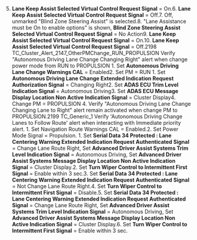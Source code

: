 5. **Lane Keep Assist Selected Virtual Control Request Signal** = On.6. **Lane Keep Assist Selected Virtual Control Request Signal** = Off.7. Off, unmarked "Blind Zone Steering Assist" is selected.8. "Lane Assistance must be On to enable options" is shown, **Blind Zone Steering Assist Selected Virtual Control Request Signal** = No Action9. **Lane Keep Assist Selected Virtual Control Request Signal** = On.10. **Lane Keep Assist Selected Virtual Control Request Signal** = Off.2198 TC_Cluster_Alert_2147_OtherPMChange_RUN_PROPULSION Verify "Autonomous Driving Lane Change Changing Right" alert when change power mode from RUN to PROPULSION 1. Set **Autonomous Driving Lane Change Warnings CAL** = Enabled2. Set PM = RUN 1. Set **Autonomous Driving Lane Change Extended Indication Request Authorization Signal** = Changing Right2. Set **ADAS ECU Trim Level Indication Signal** = Autonomous Driving3. Set **ADAS ECU Message Display Location Non Active Indication Signal** = Cluster Display4. Change PM = PROPULSION 4. Verify "Autonomous Driving Lane Change Changing Lane to Right" alert remain activated when change PM to PROPULSION.2199 TC_Generic_1 Verify 'Autonomous Driving Change Lanes to Follow Route' alert when interacting with Immediate priority alert. 1. Set Navigation Route Warnings CAL = Enabled.2. Set Power Mode Signal = Propulsion. 1. Set **Serial Data 34 Protected : Lane Centering Warning Extended Indication Request Authenticated Signal** = Change Lane Route Right, Set **Advanced Driver Assist Systems Trim Level Indication Signal** = Autonomous Driving, Set **Advanced Driver Assist Systems Message Display Location Non Active Indication Signal** = Cluster Display.2. Set **Turn Wiper Control to Intermittent First Signal** = Enable within 3 sec.3. Set **Serial Data 34 Protected : Lane Centering Warning Extended Indication Request Authenticated Signal** = Not Change Lane Route Right.4. Set **Turn Wiper Control to Intermittent First Signal** = Disable.5. Set **Serial Data 34 Protected : Lane Centering Warning Extended Indication Request Authenticated Signal** = Change Lane Route Right, Set **Advanced Driver Assist Systems Trim Level Indication Signal** = Autonomous Driving, Set **Advanced Driver Assist Systems Message Display Location Non Active Indication Signal** = Cluster Display.6. Set **Turn Wiper Control to Intermittent First Signal** = Enable within 3 sec.